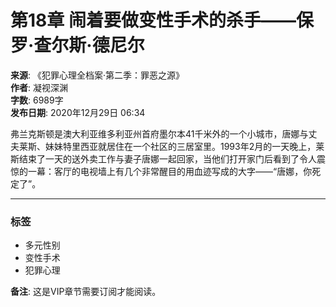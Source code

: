 # 第18章 闹着要做变性手术的杀手——保罗·查尔斯·德尼尔

**来源**: 《犯罪心理全档案·第二季：罪恶之源》  
**作者**: 凝视深渊  
**字数**: 6989字  
**发布日期**: 2020年12月29日 06:34  

弗兰克斯顿是澳大利亚维多利亚州首府墨尔本41千米外的一个小城市，唐娜与丈夫莱斯、妹妹特里西亚就居住在一个社区的三居室里。1993年2月的一天晚上，莱斯结束了一天的送外卖工作与妻子唐娜一起回家，当他们打开家门后看到了令人震惊的一幕：客厅的电视墙上有几个非常醒目的用血迹写成的大字——“唐娜，你死定了”。

--- 

### 标签
- 多元性别
- 变性手术
- 犯罪心理

**备注**: 这是VIP章节需要订阅才能阅读。